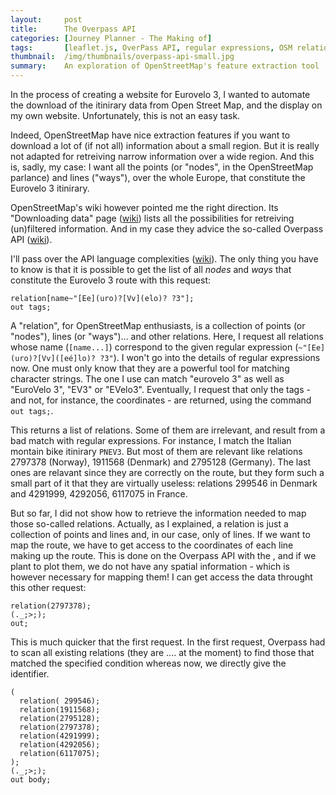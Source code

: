 ```yaml
---
layout:     post
title:      The Overpass API
categories: [Journey Planner - The Making of]
tags:       [leaflet.js, OverPass API, regular expressions, OSM relations, OpenStreetMap]
thumbnail:  /img/thumbnails/overpass-api-small.jpg
summary:    An exploration of OpenStreetMap's feature extraction tool
---
```


In the process of creating a website for Eurovelo 3, I wanted to automate the download of the itinirary data from Open Street Map, and the display on my own website. Unfortunately, this is not an easy task.

Indeed, OpenStreetMap have nice extraction features if you want to download a lot of (if not all) information about a small region. But it is really not adapted for retreiving narrow information over a wide region. And this is, sadly, my case: I want all the points (or "nodes", in the OpenStreetMap parlance) and lines ("ways"), over the whole Europe, that constitute the Eurovelo 3 itinirary.

OpenStreetMap's wiki however pointed me the right direction. Its "Downloading data" page (<a href="http://wiki.openstreetmap.org/wiki/Downloading_data">wiki</a>) lists all the possibilities for retreiving (un)filtered information. And in my case they advice the so-called Overpass API (<a href="http://wiki.openstreetmap.org/wiki/Overpass_API">wiki</a>).

I'll pass over the API language complexities (<a href="http://wiki.openstreetmap.org/wiki/Overpass_API/Language_Guide">wiki</a>). The only thing you have to know is that it is possible to get the list of all <em>nodes</em> and <em>ways</em> that constitute the Eurovelo 3 route with this request:

    relation[name~"[Ee](uro)?[Vv](elo)? ?3"];
    out tags;

 A "relation", for OpenStreetMap enthusiasts, is a collection of points (or "nodes"), lines (or "ways")... and other relations. Here, I request all relations whose name (`[name...]`) correspond to the given regular expression (`~"[Ee](uro)?[Vv]([eé]lo)? ?3"`). I won't go into the details of regular expressions now. One must only know that they are a powerful tool for matching character strings. The one I use can match "eurovelo 3" as well as "EuroVelo 3", "EV3" or "EVelo3". Eventually, I request that only the tags - and not, for instance, the coordinates - are returned, using the command `out tags;`.

 This returns a list of relations. Some of them are irrelevant, and result from a bad match with regular expressions. For instance, I match the Italian montain bike itinirary `PNEV3`. But most of them are relevant like relations 2797378 (Norway), 1911568 (Denmark) and 2795128 (Germany). The last ones are relavant since they are correctly on the route, but they form such a small part of it that they are virtually useless: relations 299546 in Denmark and 4291999, 4292056, 6117075 in France.

 <div id='map' class='wide'></div>

 But so far, I did not show how to retrieve the information needed to map those so-called relations. Actually, as I explained, a relation is just a collection of points and lines and, in our case, only of lines. If we want to map the route, we have to get access to the coordinates of each line making up the route. This is done on the Overpass API with the , and if we plant to plot them, we do not have any spatial information - which is however necessary for mapping them! I can get access the data throught this other request:

    relation(2797378);
    (._;>;);
    out;

This is much quicker that the first request. In the first request, Overpass had to scan all existing relations (they are .... at the moment) to find those that matched the specified condition whereas now, we directly give the identifier.

    (
      relation( 299546);
      relation(1911568);
      relation(2795128);
      relation(2797378);
      relation(4291999);
      relation(4292056);
      relation(6117075);
    );
    (._;>;);
    out body;

<script>
    
  // SETTING ---------------------------------------------------------------
  var map = L.map('map', {
    minZoom: 3,
    touchZoom: false,
    scrollWheelZoom: false,
    center: [56, 12],
    zoom: 3
  })
  var relations = {};

  // chose a 'known provider' from there: http://leaflet-extras.github.io/leaflet-providers/preview/
  L.tileLayer('http://server.arcgisonline.com/ArcGIS/rest/services/World_Topo_Map/MapServer/tile/{z}/{y}/{x}', {
    attribution: 'Tiles &copy'
  }).addTo(map);

  $.getJSON("/data/2016-04-22-overpass-API-filtered.geojson", function(data) {
    console.log(data);
    L.geoJson(data, {
      onEachFeature: function (feature, layer) {
        var relation = feature.properties['@relations'][0].rel;
        if(relation in relations){
          relations[relation].addLayer(layer);
        } else {
          relations[relation] = new L.layerGroup();
          relations[relation].addLayer(layer);
        }
      }
    });

    for(relation in relations){
      relations[relation].addTo(map);
    }

    L.control.layers({}, relations, {collapsed: false}).addTo(map);

  });
 </script>